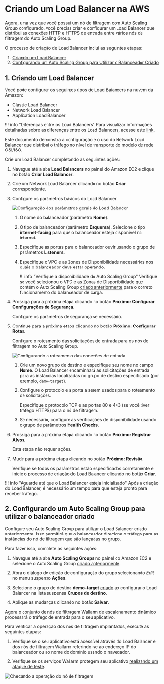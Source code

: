 [link-doc-asg-guide]:               autoscaling-group-guide.md  
[link-docs-check-operation]:        ../../installation-check-operation-en.md

[link-aws-lb-comparison]:           https://docs.aws.amazon.com/elasticloadbalancing/latest/userguide/what-is-load-balancing.html?icmpid=docs_elbv2_console#elb-features   

[img-lb-basics]:                    ../../../images/installation-ami/auto-scaling/common/load-balancing-guide/lb-create-1.png
[img-lb-routing]:                   ../../../images/installation-ami/auto-scaling/common/load-balancing-guide/lb-create-3.png
[img-checking-operation]:           ../../../images/admin-guides/test-attacks-quickstart.png

[anchor-create]:        #1-creating-a-load-balancer
[anchor-configure]:     #2-setting-up-an-auto-scaling-group-for-using-the-created-balancer

# Criando um Load Balancer na AWS

Agora, uma vez que você possui um nó de filtragem com Auto Scaling Group [configurado][link-doc-asg-guide], você precisa criar e configurar um Load Balancer que distribui as conexões HTTP e HTTPS de entrada entre vários nós de filtragem do Auto Scaling Group.

O processo de criação de Load Balancer inclui as seguintes etapas:
1.  [Criando um Load Balancer][anchor-create]
2.  [Configurando um Auto Scaling Group para Utilizar o Balanceador Criado][anchor-configure]

##  1.  Criando um Load Balancer

Você pode configurar os seguintes tipos de Load Balancers na nuvem da Amazon:
*   Classic Load Balancer
*   Network Load Balancer
*   Application Load Balancer

!!! info "Diferenças entre os Load Balancers"
    Para visualizar informações detalhadas sobre as diferenças entre os Load Balancers, acesse este [link][link-aws-lb-comparison].

Este documento demonstra a configuração e o uso do Network Load Balancer que distribui o tráfego no nível de transporte do modelo de rede OSI/ISO.

Crie um Load Balancer completando as seguintes ações:
1.  Navegue até a aba **Load Balancers** no painel do Amazon EC2 e clique no botão **Criar Load Balancer**.

2.  Crie um Network Load Balancer clicando no botão **Criar** correspondente.

3.  Configure os parâmetros básicos do Load Balancer:

    ![Configuração dos parâmetros gerais do Load Balancer][img-lb-basics]
    
    1.  O nome do balanceador (parâmetro **Nome**).
    
    2.  O tipo de balanceador (parâmetro **Esquema**). Selecione o tipo **internet-facing** para que o balanceador esteja disponível na internet. 
    
    3.  Especifique as portas para o balanceador ouvir usando o grupo de parâmetros **Listeners**.
    
    4.  Especifique o VPC e as Zones de Disponibilidade necessários nos quais o balanceador deve estar operando.
        
        !!! info "Verifique a disponibilidade do Auto Scaling Group"
            Verifique se você selecionou o VPC e as Zonas de Disponibilidade que contém o Auto Scaling Group [criado anteriormente][link-doc-asg-guide] para o correto funcionamento do balanceador de carga.
        
4.  Prossiga para a próxima etapa clicando no botão **Próximo: Configurar Configurações de Segurança**.

    Configure os parâmetros de segurança se necessário.
    
5.  Continue para a próxima etapa clicando no botão **Próximo: Configurar Rotas**.

    Configure o roteamento das solicitações de entrada para os nós de filtragem no Auto Scaling Group.

    ![Configurando o roteamento das conexões de entrada][img-lb-routing]
    
    1.  Crie um novo grupo de destino e especifique seu nome no campo **Nome**. O Load Balancer encaminhará as solicitações de entrada para as instâncias localizadas no grupo de destino especificado (por exemplo, `demo-target`).
        
    2.  Configure o protocolo e a porta a serem usados para o roteamento de solicitações.
    
        Especifique o protocolo TCP e as portas 80 e 443 (se você tiver tráfego HTTPS) para o nó de filtragem.
        
    3.  Se necessário, configure as verificações de disponibilidade usando o grupo de parâmetros **Health Checks**.
    
6.  Prossiga para a próxima etapa clicando no botão **Próximo: Registrar Alvos**.

    Esta etapa não requer ações.
    
7.  Mude para a próxima etapa clicando no botão **Próximo: Revisão**.
    
    Verifique se todos os parâmetros estão especificados corretamente e inicie o processo de criação do Load Balancer clicando no botão **Criar**.

!!! info "Aguarde até que o Load Balancer esteja inicializado"
    Após a criação do Load Balancer, é necessário um tempo para que esteja pronto para receber tráfego.

##  2.  Configurando um Auto Scaling Group para utilizar o balanceador criado

Configure seu Auto Scaling Group para utilizar o Load Balancer criado anteriormente. Isso permitirá que o balanceador direcione o tráfego para as instâncias do nó de filtragem que são lançadas no grupo.

Para fazer isso, complete as seguintes ações:
1.  Navegue até a aba **Auto Scaling Groups** no painel do Amazon EC2 e selecione o Auto Scaling Group [criado anteriormente][link-doc-asg-guide].

2.  Abra o diálogo de edição de configuração do grupo selecionando *Edit* no menu suspenso **Ações**.

3.  Selecione o grupo de destino **demo-target** [criado][anchor-create] ao configurar o Load Balancer na lista suspensa **Grupos de destino**.

4.  Aplique as mudanças clicando no botão **Salvar**.

Agora o conjunto de nós de filtragem Wallarm de escalonamento dinâmico processará o tráfego de entrada para o seu aplicativo.

Para verificar a operação dos nós de filtragem implantados, execute as seguintes etapas:

1.  Verifique se o seu aplicativo está acessível através do Load Balancer e dos nós de filtragem Wallarm referindo-se ao endereço IP do balanceador ou ao nome do domínio usando o navegador.

2.  Verifique se os serviços Wallarm protegem seu aplicativo [realizando um ataque de teste][link-docs-check-operation].

![Checando a operação do nó de filtragem][img-checking-operation]